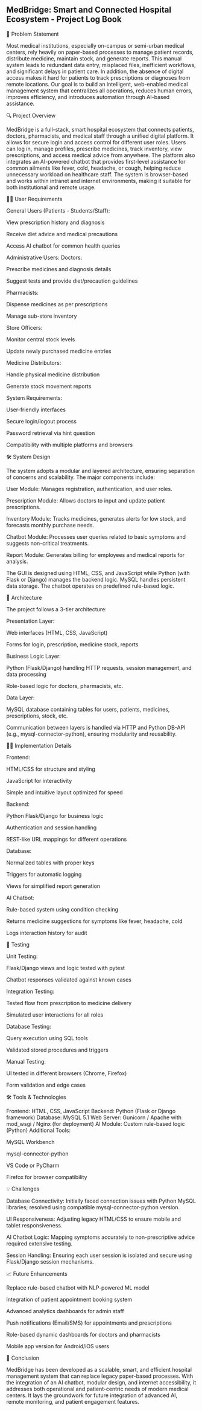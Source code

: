 ## MedBridge: Smart and Connected Hospital Ecosystem - Project Log Book

🧰 Problem Statement

Most medical institutions, especially on-campus or semi-urban medical centers, rely heavily on paper-based processes to manage patient records, distribute medicine, maintain stock, and generate reports. This manual system leads to redundant data entry, misplaced files, inefficient workflows, and significant delays in patient care. In addition, the absence of digital access makes it hard for patients to track prescriptions or diagnoses from remote locations. Our goal is to build an intelligent, web-enabled medical management system that centralizes all operations, reduces human errors, improves efficiency, and introduces automation through AI-based assistance.

🔍 Project Overview

MedBridge is a full-stack, smart hospital ecosystem that connects patients, doctors, pharmacists, and medical staff through a unified digital platform. It allows for secure login and access control for different user roles. Users can log in, manage profiles, prescribe medicines, track inventory, view prescriptions, and access medical advice from anywhere. The platform also integrates an AI-powered chatbot that provides first-level assistance for common ailments like fever, cold, headache, or cough, helping reduce unnecessary workload on healthcare staff. The system is browser-based and works within intranet and internet environments, making it suitable for both institutional and remote usage.

👨‍⚕️ User Requirements

General Users (Patients - Students/Staff):

View prescription history and diagnosis

Receive diet advice and medical precautions

Access AI chatbot for common health queries

Administrative Users:
Doctors:

Prescribe medicines and diagnosis details

Suggest tests and provide diet/precaution guidelines

Pharmacists:

Dispense medicines as per prescriptions

Manage sub-store inventory

Store Officers:

Monitor central stock levels

Update newly purchased medicine entries

Medicine Distributors:

Handle physical medicine distribution

Generate stock movement reports

System Requirements:

User-friendly interfaces

Secure login/logout process

Password retrieval via hint question

Compatibility with multiple platforms and browsers

🛠️ System Design

The system adopts a modular and layered architecture, ensuring separation of concerns and scalability. The major components include:

User Module: Manages registration, authentication, and user roles.

Prescription Module: Allows doctors to input and update patient prescriptions.

Inventory Module: Tracks medicines, generates alerts for low stock, and forecasts monthly purchase needs.

Chatbot Module: Processes user queries related to basic symptoms and suggests non-critical treatments.

Report Module: Generates billing for employees and medical reports for analysis.

The GUI is designed using HTML, CSS, and JavaScript while Python (with Flask or Django) manages the backend logic. MySQL handles persistent data storage. The chatbot operates on predefined rule-based logic.

🧱 Architecture

The project follows a 3-tier architecture:

Presentation Layer:

Web interfaces (HTML, CSS, JavaScript)

Forms for login, prescription, medicine stock, reports

Business Logic Layer:

Python (Flask/Django) handling HTTP requests, session management, and data processing

Role-based logic for doctors, pharmacists, etc.

Data Layer:

MySQL database containing tables for users, patients, medicines, prescriptions, stock, etc.

Communication between layers is handled via HTTP and Python DB-API (e.g., mysql-connector-python), ensuring modularity and reusability.

🧑‍💻 Implementation Details


Frontend:


HTML/CSS for structure and styling

JavaScript for interactivity

Simple and intuitive layout optimized for speed


Backend:


Python Flask/Django for business logic

Authentication and session handling

REST-like URL mappings for different operations


Database:


Normalized tables with proper keys

Triggers for automatic logging

Views for simplified report generation


AI Chatbot:


Rule-based system using condition checking

Returns medicine suggestions for symptoms like fever, headache, cold

Logs interaction history for audit


🧪 Testing


Unit Testing:


Flask/Django views and logic tested with pytest

Chatbot responses validated against known cases


Integration Testing:


Tested flow from prescription to medicine delivery

Simulated user interactions for all roles


Database Testing:


Query execution using SQL tools

Validated stored procedures and triggers


Manual Testing:


UI tested in different browsers (Chrome, Firefox)

Form validation and edge cases


🛠️ Tools & Technologies


Frontend: HTML, CSS, JavaScript
Backend: Python (Flask or Django framework)
Database: MySQL 5.1
Web Server: Gunicorn / Apache with mod_wsgi / Nginx (for deployment)
AI Module: Custom rule-based logic (Python)
Additional Tools:

MySQL Workbench

mysql-connector-python

VS Code or PyCharm

Firefox for browser compatibility


💡 Challenges


Database Connectivity: Initially faced connection issues with Python MySQL libraries; resolved using compatible mysql-connector-python version.

UI Responsiveness: Adjusting legacy HTML/CSS to ensure mobile and tablet responsiveness.

AI Chatbot Logic: Mapping symptoms accurately to non-prescriptive advice required extensive testing.

Session Handling: Ensuring each user session is isolated and secure using Flask/Django session mechanisms.


📈 Future Enhancements


Replace rule-based chatbot with NLP-powered ML model

Integration of patient appointment booking system

Advanced analytics dashboards for admin staff

Push notifications (Email/SMS) for appointments and prescriptions

Role-based dynamic dashboards for doctors and pharmacists

Mobile app version for Android/iOS users


📅 Conclusion

MedBridge has been developed as a scalable, smart, and efficient hospital management system that can replace legacy paper-based processes. With the integration of an AI chatbot, modular design, and internet accessibility, it addresses both operational and patient-centric needs of modern medical centers. It lays the groundwork for future integration of advanced AI, remote monitoring, and patient engagement features.

